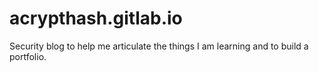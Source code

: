 # acrypthash.gitlab.io
Security blog to help me articulate the things I am learning and to build a portfolio.
